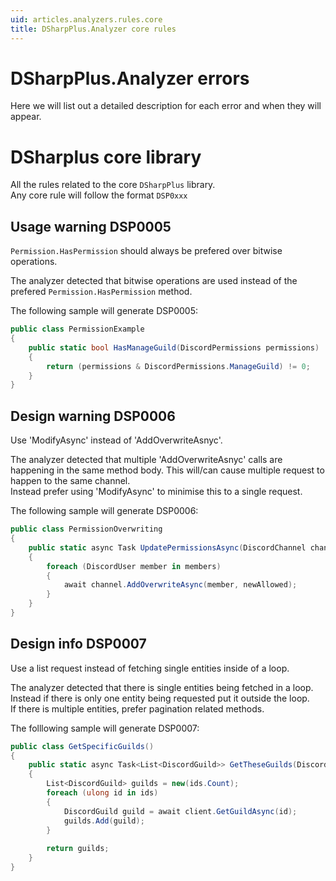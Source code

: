 ```yaml
---
uid: articles.analyzers.rules.core
title: DSharpPlus.Analyzer core rules
---
```


# DSharpPlus.Analyzer errors

Here we will list out a detailed description for each error and when they will appear.

# DSharplus core library

All the rules related to the core `DSharpPlus` library.  
Any core rule will follow the format `DSP0xxx`

## Usage warning DSP0005

`Permission.HasPermission` should always be prefered over bitwise operations.

The analyzer detected that bitwise operations are used instead of the prefered `Permission.HasPermission` method.

The following sample will generate DSP0005:

```csharp
public class PermissionExample 
{
    public static bool HasManageGuild(DiscordPermissions permissions)
    {
        return (permissions & DiscordPermissions.ManageGuild) != 0;
    }
}
```

## Design warning DSP0006

Use 'ModifyAsync' instead of 'AddOverwriteAsnyc'.

The analyzer detected that multiple 'AddOverwriteAsnyc' calls are happening in the same method body.
This will/can cause multiple request to happen to the same channel.  
Instead prefer using 'ModifyAsync' to minimise this to a single request.

The following sample will generate DSP0006:

```csharp
public class PermissionOverwriting
{
    public static async Task UpdatePermissionsAsync(DiscordChannel channel, List<DiscurdMember> members, DiscordPermissions newAllowed) 
    {
        foreach (DiscordUser member in members) 
        {
            await channel.AddOverwriteAsync(member, newAllowed);
        }
    }
}
```

## Design info DSP0007

Use a list request instead of fetching single entities inside of a loop.

The analyzer detected that there is single entities being fetched in a loop.  
Instead if there is only one entity being requested put it outside the loop.  
If there is multiple entities, prefer pagination related methods.

The folllowing sample will generate DSP0007:

```csharp
public class GetSpecificGuilds() 
{
    public static async Task<List<DiscordGuild>> GetTheseGuilds(DiscordClient client, List<ulong> ids) 
    {
        List<DiscordGuild> guilds = new(ids.Count);
        foreach (ulong id in ids) 
        {
            DiscordGuild guild = await client.GetGuildAsync(id);
            guilds.Add(guild);
        }
        
        return guilds;
    }
}
```
